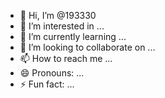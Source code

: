 - 👋 Hi, I’m @193330
- 👀 I’m interested in ...
- 🌱 I’m currently learning ...
- 💞️ I’m looking to collaborate on ...
- 📫 How to reach me ...
- 😄 Pronouns: ...
- ⚡ Fun fact: ...

<!---
193330/193330 is a ✨ special ✨ repository because its `README.md` (this file) appears on your GitHub profile.
You can click the Preview link to take a look at your changes.
--->
